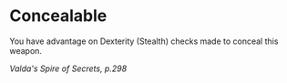 # Concealable
You have advantage on Dexterity (Stealth) checks made to conceal this weapon.

*Valda's Spire of Secrets, p.298*
